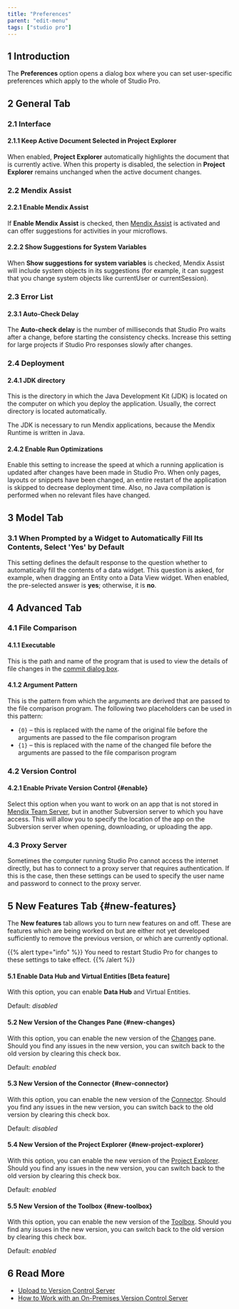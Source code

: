 ```yaml
---
title: "Preferences"
parent: "edit-menu"
tags: ["studio pro"]
---
```


## 1 Introduction

The **Preferences** option opens a dialog box where you can set user-specific preferences which apply to the whole of Studio Pro.

## 2 General Tab

### 2.1 Interface

#### 2.1.1 Keep Active Document Selected in Project Explorer

When enabled, **Project Explorer** automatically highlights the document that is currently active. When this property is disabled, the selection in **Project Explorer** remains unchanged when the active document changes.

### 2.2 Mendix Assist

#### 2.2.1 Enable Mendix Assist

If **Enable Mendix Assist** is checked, then [Mendix Assist](mx-assist-studio-pro) is activated and can offer suggestions for activities in your microflows.

#### 2.2.2 Show Suggestions for System Variables

When **Show suggestions for system variables** is checked, Mendix Assist will include system objects in its suggestions (for example, it can suggest that you change system objects like currentUser or currentSession).

### 2.3 Error List

#### 2.3.1 Auto-Check Delay

The **Auto-check delay** is the number of milliseconds that Studio Pro waits after a change, before starting the consistency checks. Increase this setting for large projects if Studio Pro responses slowly after changes.

### 2.4 Deployment

#### 2.4.1 JDK directory

This is the directory in which the Java Development Kit (JDK) is located on the computer on which you deploy the application. Usually, the correct directory is located automatically.

The JDK is necessary to run Mendix applications, because the Mendix Runtime is written in Java.

#### 2.4.2 Enable Run Optimizations

Enable this setting to increase the speed at which a running application is updated after changes have been made in Studio Pro. When only pages, layouts or snippets have been changed, an entire restart of the application is skipped to decrease deployment time. Also, no Java compilation is performed when no relevant files have changed.

## 3 Model Tab

### 3.1 When Prompted by a Widget to Automatically Fill Its Contents, Select 'Yes' by Default

This setting defines the default response to the question whether to automatically fill the contents of a data widget. This question is asked, for example, when dragging an Entity onto a Data View widget. When enabled, the pre-selected answer is **yes**; otherwise, it is **no**.

## 4 Advanced Tab

### 4.1 File Comparison

#### 4.1.1 Executable

This is the path and name of the program that is used to view the details of file changes in the [commit dialog box](commit-dialog).

#### 4.1.2 Argument Pattern

This is the pattern from which the arguments are derived that are passed to the file comparison program. The following two placeholders can be used in this pattern:

* `{0}` – this is replaced with the name of the original file before the arguments are passed to the file comparison program
* `{1}` – this is replaced with the name of the changed file before the arguments are passed to the file comparison program

### 4.2 Version Control

#### 4.2.1 Enable Private Version Control {#enable}

Select this option when you want to work on an app that is not stored in [Mendix Team Server](/developerportal/develop/team-server), but in another Subversion server to which you have access. This will allow you to specify the location of the app on the Subversion server when opening, downloading, or uploading the app.

### 4.3 Proxy Server

Sometimes the computer running Studio Pro cannot access the internet directly, but has to connect to a proxy server that requires authentication. If this is the case, then these settings can be used to specify the user name and password to connect to the proxy server.

## 5 New Features Tab {#new-features}

The **New features** tab allows you to turn new features on and off. These are features which are being worked on but are either not yet developed sufficiently to remove the previous version, or which are currently optional.

{{% alert type="info" %}}
You need to restart Studio Pro for changes to these settings to take effect.
{{% /alert %}}

#### 5.1 Enable Data Hub and Virtual Entities [Beta feature]

With this option, you can enable **Data Hub** and Virtual Entities.

Default: *disabled*

#### 5.2 New Version of the Changes Pane {#new-changes}

With this option, you can enable the new version of the [Changes](changes-pane) pane. Should you find any issues in the new version, you can switch back to the old version by clearing this check box.

Default: *enabled*

#### 5.3 New Version of the Connector {#new-connector}

With this option, you can enable the new version of the [Connector](view-menu#connector). Should you find any issues in the new version, you can switch back to the old version by clearing this check box.

Default: *disabled*

#### 5.4 New Version of the Project Explorer {#new-project-explorer}

With this option, you can enable the new version of the [Project Explorer](project-explorer). Should you find any issues in the new version, you can switch back to the old version by clearing this check box.

Default: *enabled*

#### 5.5 New Version of the Toolbox {#new-toolbox}

With this option, you can enable the new version of the [Toolbox](/refguide/view-menu#toolbox). Should you find any issues in the new version, you can switch back to the old version by clearing this check box.

Default: *enabled*

## 6 Read More

* [Upload to Version Control Server](upload-to-version-control-dialog)
* [How to Work with an On-Premises Version Control Server](/howto/collaboration-requirements-management/on-premises-svn-howto)
